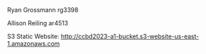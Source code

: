 Ryan Grossmann
rg3398

Allison Reiling
ar4513

S3 Static Website: http://ccbd2023-a1-bucket.s3-website-us-east-1.amazonaws.com

